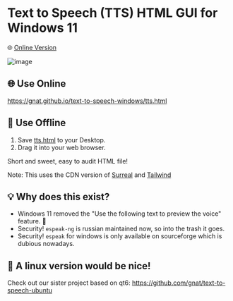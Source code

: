 # Text to Speech (TTS) HTML GUI for Windows 11

🌐 [Online Version](https://gnat.github.io/text-to-speech-windows/tts.html)

![image](https://github.com/user-attachments/assets/0e067095-f060-46b6-8dac-9c5772a9fc54)

## 🌐 Use Online
https://gnat.github.io/text-to-speech-windows/tts.html

## 🎁 Use Offline
1. Save [tts.html](https://raw.githubusercontent.com/gnat/text-to-speech-windows/refs/heads/main/tts.html) to your Desktop.
2. Drag it into your web browser.

Short and sweet, easy to audit HTML file!

Note: This uses the CDN version of [Surreal](https://github.com/gnat/surreal) and [Tailwind](https://github.com/tailwindlabs/tailwindcss)

## 💡 Why does this exist?
* Windows 11 removed the "Use the following text to preview the voice" feature. 🙁
* Security! `espeak-ng` is russian maintained now, so into the trash it goes.
* Security! `espeak` for windows is only available on sourceforge which is dubious nowadays.

## 🐧 A linux version would be nice!
Check out our sister project based on qt6: https://github.com/gnat/text-to-speech-ubuntu
